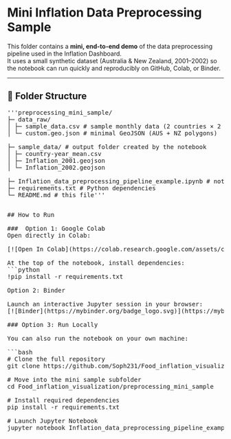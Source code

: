 # Mini Inflation Data Preprocessing Sample

This folder contains a **mini, end-to-end demo** of the data preprocessing pipeline used in the Inflation Dashboard.  
It uses a small synthetic dataset (Australia & New Zealand, 2001–2002) so the notebook can run quickly and reproducibly on GitHub, Colab, or Binder.

---

## 📂 Folder Structure
<pre>'''preprocessing_mini_sample/
├─ data_raw/
│ ├─ sample_data.csv # sample monthly data (2 countries × 2 years × 12 months each)
│ └─ custom.geo.json # minimal GeoJSON (AUS + NZ polygons)

├─ sample_data/ # output folder created by the notebook
│ ├─ country-year_mean.csv
│ ├─ Inflation_2001.geojson
│ └─ Inflation_2002.geojson

├─ Inflation_data_preprocessing_pipeline_example.ipynb # notebook (data prep, EDA plots, Folium map)
├─ requirements.txt # Python dependencies
└─ README.md # this file'''<pre>

## How to Run

###  Option 1: Google Colab
Open directly in Colab:

[![Open In Colab](https://colab.research.google.com/assets/colab-badge.svg)](https://colab.research.google.com/github/Soph231/Food_inflation_visualization/blob/main/preprocessing_mini_sample/Inflation_data_preprocessing_pipeline_example.ipynb)

At the top of the notebook, install dependencies:
```python
!pip install -r requirements.txt

Option 2: Binder

Launch an interactive Jupyter session in your browser:
[![Binder](https://mybinder.org/badge_logo.svg)](https://mybinder.org/v2/gh/Soph231/Food_inflation_visualization/main?filepath=preprocessing_mini_sample%2FInflation_data_preprocessing_pipeline_example.ipynb)

### Option 3: Run Locally

You can also run the notebook on your own machine:

```bash
# Clone the full repository
git clone https://github.com/Soph231/Food_inflation_visualization.git

# Move into the mini sample subfolder
cd Food_inflation_visualization/preprocessing_mini_sample

# Install required dependencies
pip install -r requirements.txt

# Launch Jupyter Notebook
jupyter notebook Inflation_data_preprocessing_pipeline_example.ipynb
